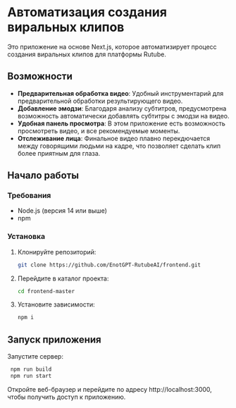 # Автоматизация создания виральных клипов

Это приложение на основе Next.js, которое автоматизирует процесс создания виральных клипов для платформы Rutube.

## Возможности

- **Предварительная обработка видео**: Удобный инструментарий для предварительной обработки результирующего видео.
- **Добавление эмодзи**: Благодаря анализу субтитров, предусмотрена возможность автоматически добавлять субтитры с эмодзи на видео.
- **Удобная панель просмотра**: В этом приложение есть возможность просмотреть видео, и все рекомендуемые моменты.
- **Отслеживание лица**: Финальное видео плавно перекдючается между говорящими людьми на кадре, что позволяет сделать клип более приятным для глаза.

## Начало работы

### Требования

- Node.js (версия 14 или выше)
- npm

### Установка

1. Клонируйте репозиторий:

   ```bash
   git clone https://github.com/EnotGPT-RutubeAI/frontend.git

2. Перейдите в каталог проекта:

   ```bash
   cd frontend-master

3. Установите зависимости:

   ```bash
   npm i

## Запуск приложения

Запустите сервер:
   ```bash
    npm run build
    npm run start
```
Откройте веб-браузер и перейдите по адресу http://localhost:3000, чтобы получить доступ к приложению.






